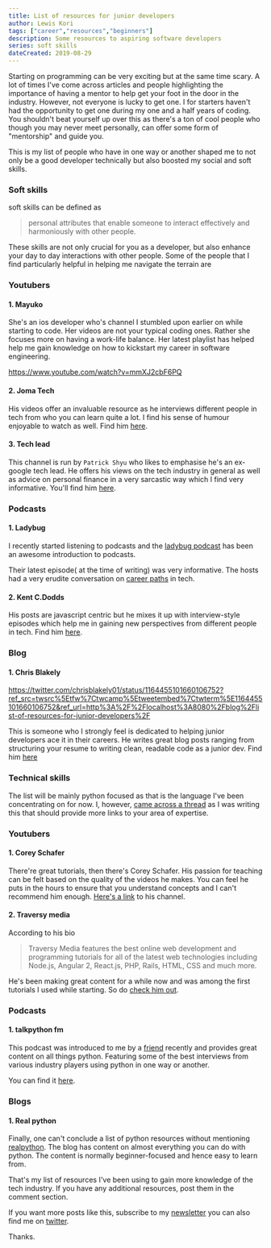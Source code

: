 ```yaml
---
title: List of resources for junior developers
author: Lewis Kori
tags: ["career","resources","beginners"]
description: Some resources to aspiring software developers
series: soft skills
dateCreated: 2019-08-29
---
```


Starting on programming can be very exciting but at the same time scary. A lot of times I've come across articles and people highlighting the importance of having a mentor to help get your foot in the door in the industry.
However, not everyone is lucky to get one. I for starters haven't had the opportunity to get one during my one and a half years of coding.
You shouldn't beat yourself up over this as there's a ton of cool people who though you may never meet personally, can offer some form of "mentorship" and guide you.

This is my list of people who have in one way or another shaped me to not only be a good developer technically but also boosted my social and soft skills.

### Soft skills

soft skills can be defined as

> personal attributes that enable someone to interact effectively and harmoniously with other people.

These skills are not only crucial for you as a developer, but also enhance your day to day interactions with other people.
Some of the people that I find particularly helpful in helping me navigate the terrain are

### Youtubers

#### 1. Mayuko

She's an ios developer who's channel I stumbled upon earlier on while starting to code. Her videos are not your typical coding ones. Rather she focuses more on having a work-life balance. Her latest playlist has helped help me gain knowledge on how to kickstart my career in software engineering.

<https://www.youtube.com/watch?v=mmXJ2cbF6PQ>

#### 2. Joma Tech

His videos offer an invaluable resource as he interviews different people in tech from who you can learn quite a lot. I find his sense of humour enjoyable to watch as well. Find him [here](https://www.youtube.com/channel/UCV0qA-eDDICsRR9rPcnG7tw).

#### 3. Tech lead

This channel is run by ```Patrick Shyu``` who likes to emphasise he's an ex-google tech lead. He offers his views on the tech industry in general as well as advice on personal finance in a very sarcastic way which I find very informative.
You'll find him [here](https://www.youtube.com/channel/UC4xKdmAXFh4ACyhpiQ_3qBw).

### Podcasts

#### 1. Ladybug

I recently started listening to podcasts and the [ladybug podcast](https://dev.to/ladybug/the-ladybug-crew-s-learn-to-code-stories-icb) has been an awesome introduction to podcasts.

Their latest episode( at the time of writing) was very informative. The hosts had a very erudite conversation on [career paths](https://ladybug.dev/episode/career-paths-in-tech/) in tech.

#### 2. Kent C.Dodds

His posts are javascript centric but he mixes it up with interview-style episodes which help me in gaining new perspectives from different people in tech.
Find him [here](https://kentcdodds.com/chats-with-kent-podcast/seasons/01/episodes/growing-your-skills-and-career-through-teaching-with-ali-spittel).

### Blog

#### 1. Chris Blakely

<https://twitter.com/chrisblakely01/status/1164455101660106752?ref_src=twsrc%5Etfw%7Ctwcamp%5Etweetembed%7Ctwterm%5E1164455101660106752&ref_url=http%3A%2F%2Flocalhost%3A8080%2Fblog%2Flist-of-resources-for-junior-developers%2F>

This is someone who I strongly feel is dedicated to helping junior developers ace it in their careers. He writes great blog posts ranging from structuring your resume to writing clean, readable code as a junior dev.
Find him [here](https://www.chrisblakely.dev/)

### Technical skills

The list will be mainly python focused as that is the language I've been concentrating on for now.
I, however, [came across a thread](https://dev.to/andrewbrown/who-what-should-i-follow-on-instagram-for-web-dev-55d2) as I was writing this that should provide more links to your area of expertise.

### Youtubers

#### 1. Corey Schafer

There're great tutorials, then there's Corey Schafer. His passion for teaching can be felt based on the quality of the videos he makes. You can feel he puts in the hours to ensure that you understand concepts and I can't recommend him enough.
[Here's a link](https://www.youtube.com/user/schafer5) to his channel.

#### 2. Traversy media

According to his bio

> Traversy Media features the best online web development and programming tutorials for all of the latest web technologies including Node.js, Angular 2, React.js, PHP, Rails, HTML, CSS and much more.

He's been making great content for a while now and was among the first tutorials I used while starting. So do [check him out](https://www.youtube.com/user/TechGuyWeb/featured).

### Podcasts

#### 1. talkpython fm

This podcast was introduced to me by a [friend](https://www.linkedin.com/in/oirere-jr/) recently and provides great content on all things python. Featuring some of the best interviews from various industry players using python in one way or another.

You can find it [here](https://talkpython.fm/).

### Blogs

#### 1. Real python

Finally, one can't conclude a list of python resources without mentioning [realpython](https://realpython.com/).
The blog has content on almost everything you can do with python.
The content is normally beginner-focused and hence easy to learn from.

That's my list of resources I've been using to gain more knowledge of the tech industry. If you have any additional resources, post them in the comment section.

If you want more posts like this, subscribe to my [newsletter](https://lewiskori.com/posts/) you can also find me on [twitter](https://twitter.com/lewis_kihiu).

Thanks.
